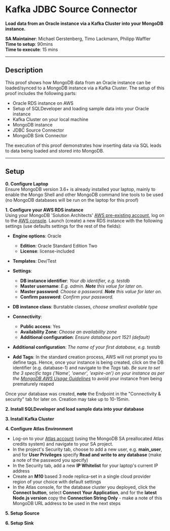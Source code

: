 # Kafka JDBC Source Connector

__Load data from an Oracle instance via a Kafka Cluster into your MongoDB instance.__

__SA Maintainer__: Michael Gerstenberg, Timo Lackmann, Philipp Waffler<br/>
__Time to setup__: 90mins <br/>
__Time to execute__: 15 mins <br/>

---
## Description

This proof shows how MongoDB data from an Oracle instance can be loaded/synced to a MongoDB instance via a Kafka Cluster. The setup of this proof includes the following parts:

* Oracle RDS instance on AWS
* Setup of SQLDeveloper and loading sample data into your Oracle instance
* Kafka Cluster on your local machine
* MongoDB instance
* JDBC Source Connector
* MongoDB Sink Connector

The execution of this proof demonstrates how inserting data via SQL leads to data being loaded and stored into MongoDB. 

---
## Setup
__0. Configure Laptop__ <br/>
Ensure MongoDB version 3.6+ is already installed your laptop, mainly to enable the Mongo Shell and other MongoDB command line tools to be used (no MongoDB databases will be run on the laptop for this proof)

__1. Configure your AWS RDS instance__ <br/>
Using your MongoDB 'Solution Architects' [AWS pre-existing account](https://wiki.corp.mongodb.com/display/DEVOPSP/How-To%3A+Access+AWS+Accounts), log on to the [AWS console](http://sa.aws.mongodb.com/). Launch (create) a new RDS instance with the following settings (use defaults settings for the rest of the fields):
   * __Engine options__: Oracle
     * __Edition__: Oracle Standard Edition Two
     * __License__: license-included
  * __Templates__: Dev/Test
  * __Settings__: 
    * __DB instance identifier__: _Your db identifier, e.g. testdb_ 
    * __Master username__: _E.g. admin. __Note__ this value for later on._ 
    * __Master password__: _Choose a password. __Note__ this value for later on._ 
    * __Confirm password__: _Confirm your password._
  * __DB instance class__: Burstable classes, _choose smallest available type_
  * __Connectivity__:
    * __Public access__: Yes
    * __Availability Zone__: _Choose an availability zone_ 
    * __Additional configuration__: _Ensure database port 1521 (default)_
  * __Additional configuration__: _The name of your first database, e.g. testdb_ 

  * __Add Tags__: In the standard creation process, AWS will not prompt you to define tags. Hence, once your instance is being created, click on the DB identifier (e.g. database-1) and navigate to the _Tags_ tab. _Be sure to set the 3 specific tags ('Name', 'owner', 'expire-on') on your instance as per the [MongoDB AWS Usage Guidelines](https://wiki.corp.mongodb.com/display/DEVOPSP/AWS+Reaping+Policies)_ to avoid your instance from being prematurely reaped

Once your database was created, __note__ the Endpoint in the "Connectivity & security" tab for later on. Creation may take up to 10-15min. 

__2. Install SQLDeveloper and load sample data into your database__

__3. Install Kafka Cluster__

__4. Configure Atlas Environment__
* Log-on to your [Atlas account](http://cloud.mongodb.com) (using the MongoDB SA preallocated Atlas credits system) and navigate to your SA project.
* In the project's Security tab, choose to add a new user, e.g. __main_user__, and for __User Privileges__ specify __Read and write to any database__ (make a note of the password you specify)
* In the Security tab, add a new __IP Whitelist__ for your laptop's current IP address
* Create an __M10__ based 3 node replica-set in a single cloud provider region of your choice with default settings
* In the Atlas console, for the database cluster you deployed, click the __Connect button__, select __Connect Your Application__, and for the __latest Node.js version__ copy the __Connection String Only__ - make a note of this MongoDB URL address to be used in the next steps


__5. Setup Source__

__6. Setup Sink__
